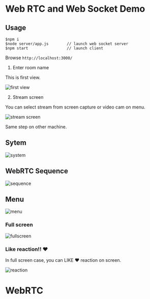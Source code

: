 # Web RTC and Web Socket Demo

## Usage

```
$npm i
$node server/app.js        // launch web socket server
$npm start                 // launch client
```

Browse `http://localhost:3000/`

1. Enter room name

This is first view.

![first view](./doc/room.png)

2. Stream screen

You can select stream from screen capture or video cam on menu.

![stream screen](./doc/sample.png)

Same step on other machine.

## Sytem

![system](./doc/system.png)

## WebRTC Sequence

![sequence](./doc/sequence.png)

## Menu

![menu](./doc/menu.png)

### Full screen

![fullscreen](./doc/fullscreen.png)

### Like reaction!! ❤️

In full screen case, you can LIKE ❤️ reaction on screen.

![reaction](./doc/reaction.gif)
# WebRTC
